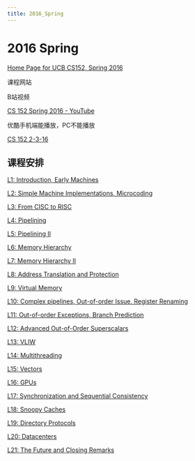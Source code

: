 ```yaml
---
title: 2016_Spring
---
```


# 2016 Spring

[Home Page for UCB CS152, Spring 2016](https://inst.eecs.berkeley.edu/~cs152/sp16/)

课程网站

[](https://www.bilibili.com/video/av47656678)

B站视频

[CS 152 Spring 2016 - YouTube](https://www.youtube.com/playlist?list=PLkFD6_40KJIwEiwQx1dACXwh-2Fuo32qr)

优酷手机端能播放，PC不能播放

[CS 152 2-3-16](https://m.youku.com/video/id_XMTcyODQ1MzMwOA==.html?spm=a2h2a.8293802.0.0&f=28178310&source=https%3A%2F%2Fi.youku.com%2Fu%2FUMzQxMzcxMDkwMA%3D%3D%3Fspm%3Da2h0j.10182321.Subscribe.A)

## 课程安排

[L1: Introduction, Early Machines](2016%20Spring/L1%20Introduction,%20Early%20Machines%203e50dbac2fea4dc8946549b4e88890c2.md)

[L2: Simple Machine Implementations, Microcoding](2016%20Spring/L2%20Simple%20Machine%20Implementations,%20Microcoding%202b3c1af819bf41b2a4478d6b23805111.md)

[L3: From CISC to RISC](2016%20Spring/L3%20From%20CISC%20to%20RISC%2020aa4d47f2fa4cbb83875d437382c56b.md)

[L4: Pipelining](2016%20Spring/L4%20Pipelining%20e17c92a288ed46bc950342a1d79f90b5.md)

[L5: Pipelining II](2016%20Spring/L5%20Pipelining%20II%208d1cf63b7eb541deabde13b9a7d851c8.md)

[L6: Memory Hierarchy](2016%20Spring/L6%20Memory%20Hierarchy%204d15c26e9161409480c9383add7a9610.md)

[L7: Memory Hierarchy II](2016%20Spring/L7%20Memory%20Hierarchy%20II%20773f532a033c4015b553347af121de43.md)

[L8: Address Translation and Protection](2016%20Spring/L8%20Address%20Translation%20and%20Protection%203c3d11d48a5446af88f2ebf3baec745c.md)

[L9: Virtual Memory](2016%20Spring/L9%20Virtual%20Memory%208fbef070f97d43f78bea09739572f9ea.md)

[L10: Complex pipelines, Out-of-order Issue, Register Renaming](2016%20Spring/L10%20Complex%20pipelines,%20Out-of-order%20Issue,%20Registe%2094f3077870344ccca7c48d412d995741.md)

[L11: Out-of-order Exceptions, Branch Prediction](2016%20Spring/L11%20Out-of-order%20Exceptions,%20Branch%20Prediction%203682e8065f354c85a0423f377c3abef8.md)

[L12: Advanced Out-of-Order Superscalars](2016%20Spring/L12%20Advanced%20Out-of-Order%20Superscalars%20ef0b59cc08c4472292e93b4e523402f9.md)

[L13: VLIW](2016%20Spring/L13%20VLIW%206fa888303cb549568541cfb8ecca0445.md)

[L14: Multithreading](2016%20Spring/L14%20Multithreading%20c58da7f16fcb4ad7ba24cecd4c8f20d6.md)

[L15: Vectors](2016%20Spring/L15%20Vectors%20a7784943f4e746a3962cb837e84ab3d3.md)

[L16: GPUs](2016%20Spring/L16%20GPUs%208bf8b7d758184b7e995e8aae8322ba74.md)

[L17: Synchronization and Sequential Consistency](2016%20Spring/L17%20Synchronization%20and%20Sequential%20Consistency%20ebcadbe0a3184ef0891b50400a878cfd.md)

[L18: Snoopy Caches](2016%20Spring/L18%20Snoopy%20Caches%200df196ae1b1647f39e38e8eaf327c850.md)

[L19: Directory Protocols](2016%20Spring/L19%20Directory%20Protocols%20f528f7f414f244809fcec20054c81805.md)

[L20: Datacenters](2016%20Spring/L20%20Datacenters%206ce0b5698e3a43b4b983718a918c2377.md)

[L21: The Future and Closing Remarks](2016%20Spring/L21%20The%20Future%20and%20Closing%20Remarks%202940aa69cb5b485082d97c5971595b13.md)